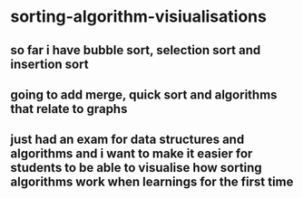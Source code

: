 # sorting-algorithm-visiualisations

## so far i have bubble sort, selection sort and insertion sort

## going to add merge, quick sort and algorithms that relate to graphs

## just had an exam for data structures and algorithms and i want to make it easier for students to be able to visualise how sorting algorithms work when learnings for the first time
